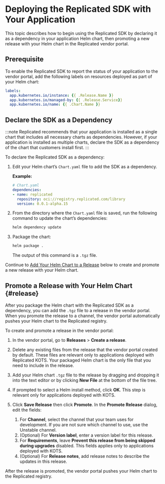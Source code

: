 # Deploying the Replicated SDK with Your Application

This topic describes how to begin using the Replicated SDK by declaring it as a dependency in your application Helm chart, then promoting a new release with your Helm chart in the Replicated vendor portal. 

## Prerequisite

To enable the Replicated SDK to report the status of your application to the vendor portal, add the following labels on resources deployed as part of your Helm chart:

```yaml
labels:
  app.kubernetes.io/instance: {{ .Release.Name }}
  app.kubernetes.io/managed-by: {{ .Release.Service}}
  app.kubernetes.io/name: {{ .Chart.Name }}
``` 

## Declare the SDK as a Dependency

:::note
Replicated recommends that your application is installed as a single chart that includes all necessary charts as dependencies. However, if your application is installed as multiple charts, declare the SDK as a dependency of the chart that customers install first.
:::

To declare the Replicated SDK as a dependency:

1. Edit your Helm chart’s `Chart.yaml` file to add the SDK as a dependency.

   **Example:**

   ```yaml
   # Chart.yaml
   dependencies:
   - name: replicated
     repository: oci://registry.replicated.com/library
     version: 0.0.1-alpha.15
   ```

1. From the directory where the `Chart.yaml` file is saved, run the following command to update the chart’s dependencies:

   ```bash
   helm dependency update
   ```

1. Package the chart:

   ```bash
   helm package .
   ```

   The output of this command is a `.tgz` file.

Continue to [Add Your Helm Chart to a Release](#release) below to create and promote a new release with your Helm chart.   

## Promote a Release with Your Helm Chart {#release}   

After you package the Helm chart with the Replicated SDK as a dependency, you can add the `.tgz` file to a release in the vendor portal. When you promote the release to a channel, the vendor portal automatically pushes your Helm chart to the Replicated registry. 

To create and promote a release in the vendor portal:

1. In the vendor portal, go to **Releases** > **Create a release**.

1. Delete any existing files from the release that the vendor portal created by default. These files are relevant only to applications deployed with Replicated KOTS. Your packaged Helm chart is the only file that you need to include in the release.

1. Add your Helm chart `.tgz` file to the release by dragging and dropping it into the text editor or by clicking **New File** at the bottom of the file tree.

1. If prompted to select a Helm install method, click **OK**. This step is relevant only for applications deployed with KOTS.

1. Click **Save Release** then click **Promote**. In the **Promote Release** dialog, edit the fields:
   1. For **Channel**, select the channel that your team uses for development. If you are not sure which channel to use, use the Unstable channel.
   1. (Optional) For **Version label**, enter a version label for this release.
   1. For **Requirements**, leave **Prevent this release from being skipped during upgrades** disabled. This fields applies only to applications deployed with KOTS.
   1. (Optional) For **Release notes**, add release notes to describe the updates in this release.

After the release is promoted, the vendor portal pushes your Helm chart to the Replicated registry.